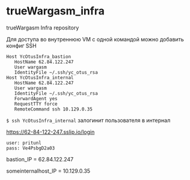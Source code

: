 # trueWargasm_infra
trueWargasm Infra repository

Для доступа во внутреннюю VM с одной командой можно добавить конфиг SSH

```
Host YcOtusInfra_bastion
   HostName 62.84.122.247
   User wargasm
   IdentityFile ~/.ssh/yc_otus_rsa
Host YcOtusInfra_internal
   HostName 62.84.122.247
   User wargasm
   IdentityFile ~/.ssh/yc_otus_rsa
   ForwardAgent yes
   RequestTTY force
   RemoteCommand ssh 10.129.0.35
```

``` $ ssh YcOtusInfra_internal ``` залогинит пользователя в интернал

https://62-84-122-247.sslip.io/login
```
user: pritunl
pass: Ve4PsbgD2a03
```
bastion_IP = 62.84.122.247

someinternalhost_IP = 10.129.0.35
